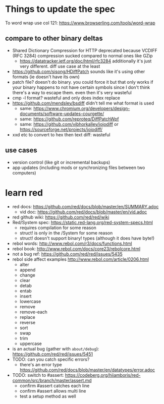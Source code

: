# Things to update the spec

To word wrap use col 121: https://www.browserling.com/tools/word-wrap

## compare to other binary deltas
* Shared Dictionary Compression for HTTP deprecated because VCDIFF (RFC 3284) compression sucked compared to normal ones like GZip
   * https://datatracker.ietf.org/doc/html/rfc3284 additionally it's just very different. diff use case at the least
* https://github.com/sisong/HDiffPatch sounds like it's using other formats (ie doesn't have its own)
* patch file? doesn't do binary. you could force it but that only works if your binary happens to not have certain symbols since
   I don't think there's a way to escape them. even then it's very wasteful
* cmp -l format? wasteful and only does index replace
* https://github.com/mendsley/bsdiff didn't tell me what format is used
   * same: https://www.chromium.org/developers/design-documents/software-updates-courgette/
   * same: https://github.com/reproteq/DiffPatchWpf
   * same: https://github.com/vibhorkalley/jojodiff or https://sourceforge.net/projects/jojodiff/
* xxd etc to convert to hex then text diff: wasteful

## use cases
* version control (like git or incremental backups)
* app updates (including mods or synchronizing files between two computers)


# learn red
* red docs: https://github.com/red/docs/blob/master/en/SUMMARY.adoc
   * vid doc: https://github.com/red/docs/blob/master/en/vid.adoc
* red github wiki: https://github.com/red/red/wiki
* Red/System spec: https://static.red-lang.org/red-system-specs.html
   * requires compilation for some reason
   * struct! is only in the /System for some reason
   * struct! doesn't support binary! types (although it does have byte!)
* rebol words: http://www.rebol.com/r3/docs/functions.html
* rebol book: http://www.rebol.com/docs/core23/rebolcore.html
* not a bug ref: https://github.com/red/red/issues/5435
* rebol side affect examples http://www.rebol.com/article/0206.html
   * alter
   * append
   * change
   * clear
   * detab
   * entab
   * insert
   * lowercase
   * remove
   * remove-each
   * replace
   * reverse
   * sort
   * swap
   * trim
   * uppercase
* is an actual bug (gather with `about/debug`): https://github.com/red/red/issues/5451
* TODO: can you catch specific errors?
   * there's an error type https://github.com/red/docs/blob/master/en/datatypes/error.adoc
* TODO: switch to #assert: https://codeberg.org/hiiamboris/red-common/src/branch/master/assert.md
   * confirm #assert catches each line
   * confirm #assert allows multi line
   * test a setup method as well
